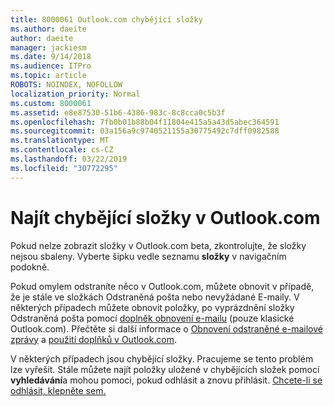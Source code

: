 ```yaml
---
title: 8000061 Outlook.com chybějící složky
ms.author: daeite
author: daeite
manager: jackiesm
ms.date: 9/14/2018
ms.audience: ITPro
ms.topic: article
ROBOTS: NOINDEX, NOFOLLOW
localization_priority: Normal
ms.custom: 8000061
ms.assetid: e8e87530-51b6-4386-983c-8c8cca0c5b3f
ms.openlocfilehash: 7fb0b01b88b04f11804e415a5a43d5abec364591
ms.sourcegitcommit: 03a156a9c9740521155a30775492c7dff0982588
ms.translationtype: MT
ms.contentlocale: cs-CZ
ms.lasthandoff: 03/22/2019
ms.locfileid: "30772295"
---
```

# <a name="find-missing-folders-in-outlookcom"></a>Najít chybějící složky v Outlook.com

Pokud nelze zobrazit složky v Outlook.com beta, zkontrolujte, že složky nejsou sbaleny. Vyberte šipku vedle seznamu **složky** v navigačním podokně. 
  
Pokud omylem odstraníte něco v Outlook.com, můžete obnovit v případě, že je stále ve složkách Odstraněná pošta nebo nevyžádané E-maily. V některých případech můžete obnovit položky, po vyprázdnění složky Odstraněná pošta pomocí [doplněk obnovení e-mailu](https://appsource.microsoft.com/product/office/WA104380447) (pouze klasické Outlook.com). Přečtěte si další informace o [Obnovení odstraněné e-mailové zprávy](https://support.office.com/article/cf06ab1b-ae0b-418c-a4d9-4e895f83ed50) a [použití doplňků v Outlook.com](https://support.office.com/article/a5672109-e4f3-4119-abea-72323e9653cf).
  
V některých případech jsou chybějící složky. Pracujeme se tento problém lze vyřešit. Stále můžete najít položky uložené v chybějících složek pomocí **vyhledávání**a mohou pomoci, pokud odhlásit a znovu přihlásit. [Chcete-li se odhlásit, klepněte sem.](https://login.live.com/logout.srf)
  

